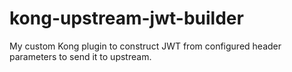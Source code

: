 # kong-upstream-jwt-builder
My custom Kong plugin to construct JWT from configured header parameters to send it to upstream.
